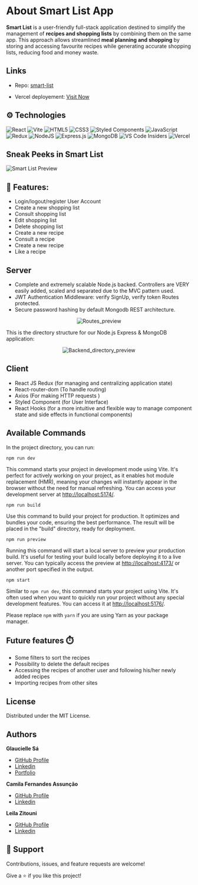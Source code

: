 # About Smart List App

**Smart List** is a user-friendly full-stack application destined to simplify the management of **recipes and shopping lists** by combining them on the same app. This approach allows streamlined **meal planning and shopping** by storing and accessing favourite recipes while generating accurate shopping lists, reducing food and money waste.

## Links

- Repo: [smart-list](https://github.com/glauciellesa/smart-list)

- Vercel deployement: [Visit Now](https://smart-list-client.vercel.app/)

## ⚙️ Technologies

![React](https://img.shields.io/badge/react-%2320232a.svg?style=for-the-badge&logo=react&logoColor=%2361DAFB) ![Vite](https://img.shields.io/badge/vite-%23646CFF.svg?style=for-the-badge&logo=vite&logoColor=white) ![HTML5](https://img.shields.io/badge/html5-%23E34F26.svg?style=for-the-badge&logo=html5&logoColor=white) ![CSS3](https://img.shields.io/badge/css3-%231572B6.svg?style=for-the-badge&logo=css3&logoColor=white) ![Styled Components](https://img.shields.io/badge/styled--components-DB7093?style=for-the-badge&logo=styled-components&logoColor=white) ![JavaScript](https://img.shields.io/badge/javascript-%23323330.svg?style=for-the-badge&logo=javascript&logoColor=%23F7DF1E)![Redux](https://img.shields.io/badge/redux-%23593d88.svg?style=for-the-badge&logo=redux&logoColor=white) ![NodeJS](https://img.shields.io/badge/node.js-6DA55F?style=for-the-badge&logo=node.js&logoColor=white) ![Express.js](https://img.shields.io/badge/express.js-%23404d59.svg?style=for-the-badge&logo=express&logoColor=%2361DAFB) ![MongoDB](https://img.shields.io/badge/MongoDB-%234ea94b.svg?style=for-the-badge&logo=mongodb&logoColor=white) ![VS Code Insiders](https://img.shields.io/badge/VS%20Code%20Insiders-35b393.svg?style=for-the-badge&logo=visual-studio-code&logoColor=white) ![Vercel](https://img.shields.io/badge/vercel-%23000000.svg?style=for-the-badge&logo=vercel&logoColor=white)

## Sneak Peeks in Smart List

![Smart List Preview](/screenshots/1.png 'Home Page')

## 🚀 Features:

- Login/logout/register User Account
- Create a new shopping list
- Consult shopping list
- Edit shopping list
- Delete shopping list
- Create a new recipe
- Consult a recipe
- Create a new recipe
- Like a recipe

## Server

- Complete and extremely scalable Node.js backed. Controllers are VERY easily added, scaled and separated due to the MVC pattern used.
- JWT Authentication Middleware: verify SignUp, verify token Routes protected.
- Secure password hashing by default Mongodb REST architecture.

<div align="center">

![Routes_preview](Routes_preview.png)

</div>

This is the directory structure for our Node.js Express & MongoDB application:

<div align="center">

![Backend_directory_preview](Backend_directory_preview.png)

</div>

## Client

- React JS Redux (for managing and centralizing application state)
- React-router-dom (To handle routing)
- Axios (For making HTTP requests )
- Styled Component (for User Interface)
- React Hooks (for a more intuitive and flexible way to manage component state and side effects in functional components)

## Available Commands

In the project directory, you can run:

```
npm run dev
```

This command starts your project in development mode using Vite. It's perfect for actively working on your project, as it enables hot module replacement (HMR), meaning your changes will instantly appear in the browser without the need for manual refreshing. You can access your development server at [http://localhost:5174/](http://localhost:5174/).

```
npm run build
```

Use this command to build your project for production. It optimizes and bundles your code, ensuring the best performance. The result will be placed in the "build" directory, ready for deployment.

```
npm run preview
```

Running this command will start a local server to preview your production build. It's useful for testing your build locally before deploying it to a live server. You can typically access the preview at [http://localhost:4173/](http://localhost:4173/) or another port specified in the output.

```
npm start
```

Similar to `npm run dev`, this command starts your project using Vite. It's often used when you want to quickly run your project without any special development features. You can access it at [http://localhost:5176/](http://localhost:5176/).

Please replace `npm` with `yarn` if you are using Yarn as your package manager.

## Future features ⏱️

- Some filters to sort the recipes
- Possibility to delete the default recipes
- Accessing the recipes of another user and following his/her newly added recipes
- Importing recipes from other sites

## License

Distributed under the MIT License.

## Authors

**Glaucielle Sá**

- [GitHub Profile](https://github.com/glauciellesa 'Glaucielle Sá')
- [Linkedin](https://www.linkedin.com/in/glauciellec/)
- [Portfolio](https://glauciellesa.github.io/ 'Have a look!')

**Camila Fernandes Assunção**

- [GitHub Profile](https://github.com/CamilaFAssuncao 'Camila Fernandes Assunção')
- [Linkedin](https://www.linkedin.com/in/camilafassuncao/)

**Leila Zitouni**

- [GitHub Profile](https://github.com/leilaZ1111 'Leila Zitouni')
- [Linkedin](www.linkedin.com/in/leila-zitouni)

## 🤝 Support

Contributions, issues, and feature requests are welcome!

Give a ⭐️ if you like this project!
